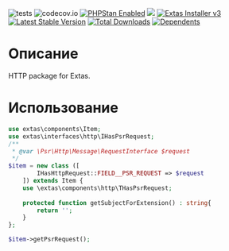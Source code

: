 ![tests](https://github.com/jeyroik/extas-http/workflows/PHP%20Composer/badge.svg?branch=master&event=push)
![codecov.io](https://codecov.io/gh/jeyroik/extas-http/coverage.svg?branch=master)
<a href="https://github.com/phpstan/phpstan"><img src="https://img.shields.io/badge/PHPStan-enabled-brightgreen.svg?style=flat" alt="PHPStan Enabled"></a> 
<a href="https://codeclimate.com/github/jeyroik/extas-http/maintainability"><img src="https://api.codeclimate.com/v1/badges/65ead112c72ed7514e05/maintainability" /></a>
<a href="https://github.com/jeyroik/extas-installer/" title="Extas Installer v3"><img alt="Extas Installer v3" src="https://img.shields.io/badge/installer-v3-green"></a>
[![Latest Stable Version](https://poser.pugx.org/jeyroik/extas-http/v)](//packagist.org/packages/jeyroik/extas-jsonrpc)
[![Total Downloads](https://poser.pugx.org/jeyroik/extas-http/downloads)](//packagist.org/packages/jeyroik/extas-jsonrpc)
[![Dependents](https://poser.pugx.org/jeyroik/extas-http/dependents)](//packagist.org/packages/jeyroik/extas-jsonrpc)

# Описание

HTTP package for Extas.

# Использование

```php
use extas\components\Item;
use extas\interfaces\http\IHasPsrRequest; 
/**
 * @var \Psr\Http\Message\RequestInterface $request
 */
$item = new class ([
        IHasHttpRequest::FIELD__PSR_REQUEST => $request
    ]) extends Item {
    use \extas\components\http\THasPsrRequest;
    
    protected function getSubjectForExtension() : string{
        return '';
    }
};

$item->getPsrRequest();
```